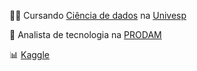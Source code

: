 👨‍🎓 Cursando [Ciência de dados](https://univesp.br/cursos/bacharel-em-ciencia-de-dados) na [Univesp](https://univesp.br/cursos/bacharel-em-ciencia-de-dados)

💼 Analista de tecnologia na [PRODAM](https://portal.prodam.sp.gov.br/)

:bar_chart: [Kaggle](https://www.kaggle.com/bfernandodeoliveira)

<!--
**bfernandodeoliveira/bfernandodeoliveira** is a ✨ _special_ ✨ repository because its `README.md` (this file) appears on your GitHub profile.

Here are some ideas to get you started:

- 🔭 I’m currently working on ...
- 🌱 I’m currently learning ...
- 👯 I’m looking to collaborate on ...
- 🤔 I’m looking for help with ...
- 💬 Ask me about ...
- 📫 How to reach me: ...
- 😄 Pronouns: ...
- ⚡ Fun fact: ...
-->
